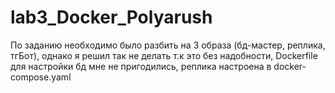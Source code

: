 # lab3_Docker_Polyarush
По заданию необходимо было разбить на 3 образа (бд-мастер, реплика, тгБот), однако я решил так не делать т.к это без надобности, Dockerfile для настройки бд мне не пригодились, реплика настроена в docker-compose.yaml
